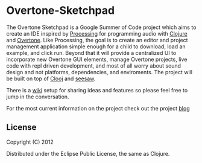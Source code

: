 # Overtone-Sketchpad

The Overtone Sketchpad is a Google Summer of Code project which aims to create an IDE inspired by [Processing](processing.org) for programming audio with [Clojure](clojure.org) and [Overtone](http://overtone.github.com/). Like Processing, the goal is to create an editor and project management application simple enough for a child to download, load an example, and click run. Beyond that it will provide a centralized UI to incorporate new Overtone GUI elements, manage Overtone projects, live code with repl driven development, and most of all worry about sound design and not platforms, dependencies, and enviroments. The project will be built on top of [Clooj](https://github.com/arthuredelstein/clooj) and [seesaw](https://github.com/daveray/seesaw). 

There is a [wiki](https://github.com/ghostandthemachine/overtone-sketchpad/wiki/Overtone-Sketchpad-Features-and-Design-Wiki) setup for sharing ideas and features so please feel free to jump in the conversation. 

For the most current information on the project check out the project
[blog](http://ghostandthemachine.github.com/overtone-sketchpad/)

## License

Copyright (C) 2012 

Distributed under the Eclipse Public License, the same as Clojure.
